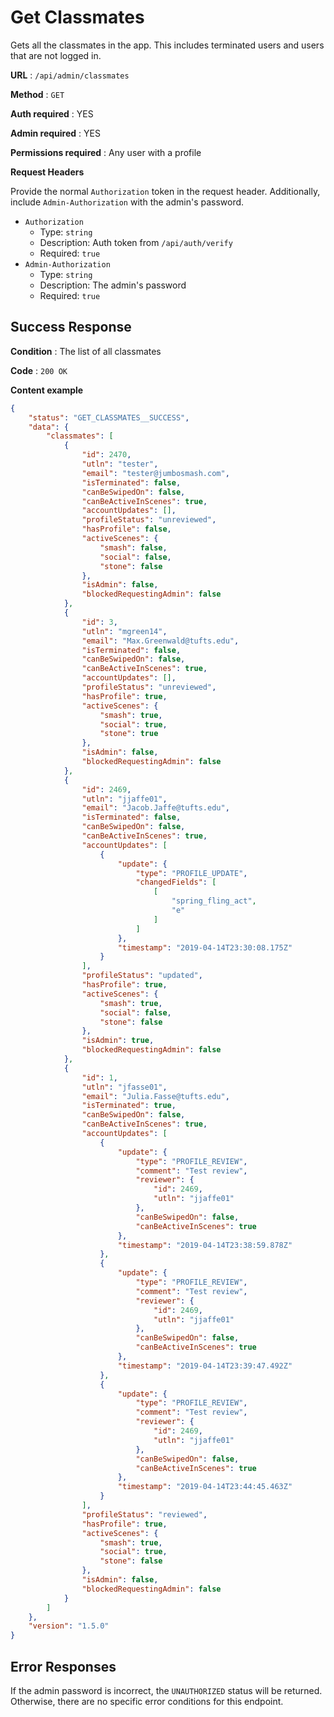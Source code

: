 # Get Classmates

Gets all the classmates in the app. This includes terminated users and users that are not logged in.

**URL** : `/api/admin/classmates`

**Method** : `GET`

**Auth required** : YES

**Admin required** : YES

**Permissions required** : Any user with a profile

**Request Headers**

Provide the normal `Authorization` token in the request header. Additionally, include `Admin-Authorization` with the admin's password.

* `Authorization`
  * Type: `string`
  * Description: Auth token from `/api/auth/verify`
  * Required: `true`
* `Admin-Authorization`
  * Type: `string`
  * Description: The admin's password
  * Required: `true`

## Success Response

**Condition** : The list of all classmates

**Code** : `200 OK`

**Content example**

```json
{
    "status": "GET_CLASSMATES__SUCCESS",
    "data": {
        "classmates": [
            {
                "id": 2470,
                "utln": "tester",
                "email": "tester@jumbosmash.com",
                "isTerminated": false,
                "canBeSwipedOn": false,
                "canBeActiveInScenes": true,
                "accountUpdates": [],
                "profileStatus": "unreviewed",
                "hasProfile": false,
                "activeScenes": {
                    "smash": false,
                    "social": false,
                    "stone": false
                },
                "isAdmin": false,
                "blockedRequestingAdmin": false
            },
            {
                "id": 3,
                "utln": "mgreen14",
                "email": "Max.Greenwald@tufts.edu",
                "isTerminated": false,
                "canBeSwipedOn": false,
                "canBeActiveInScenes": true,
                "accountUpdates": [],
                "profileStatus": "unreviewed",
                "hasProfile": true,
                "activeScenes": {
                    "smash": true,
                    "social": true,
                    "stone": true
                },
                "isAdmin": false,
                "blockedRequestingAdmin": false
            },
            {
                "id": 2469,
                "utln": "jjaffe01",
                "email": "Jacob.Jaffe@tufts.edu",
                "isTerminated": false,
                "canBeSwipedOn": false,
                "canBeActiveInScenes": true,
                "accountUpdates": [
                    {
                        "update": {
                            "type": "PROFILE_UPDATE",
                            "changedFields": [
                                [
                                    "spring_fling_act",
                                    "e"
                                ]
                            ]
                        },
                        "timestamp": "2019-04-14T23:30:08.175Z"
                    }
                ],
                "profileStatus": "updated",
                "hasProfile": true,
                "activeScenes": {
                    "smash": true,
                    "social": false,
                    "stone": false
                },
                "isAdmin": true,
                "blockedRequestingAdmin": false
            },
            {
                "id": 1,
                "utln": "jfasse01",
                "email": "Julia.Fasse@tufts.edu",
                "isTerminated": true,
                "canBeSwipedOn": false,
                "canBeActiveInScenes": true,
                "accountUpdates": [
                    {
                        "update": {
                            "type": "PROFILE_REVIEW",
                            "comment": "Test review",
                            "reviewer": {
                                "id": 2469,
                                "utln": "jjaffe01"
                            },
                            "canBeSwipedOn": false,
                            "canBeActiveInScenes": true
                        },
                        "timestamp": "2019-04-14T23:38:59.878Z"
                    },
                    {
                        "update": {
                            "type": "PROFILE_REVIEW",
                            "comment": "Test review",
                            "reviewer": {
                                "id": 2469,
                                "utln": "jjaffe01"
                            },
                            "canBeSwipedOn": false,
                            "canBeActiveInScenes": true
                        },
                        "timestamp": "2019-04-14T23:39:47.492Z"
                    },
                    {
                        "update": {
                            "type": "PROFILE_REVIEW",
                            "comment": "Test review",
                            "reviewer": {
                                "id": 2469,
                                "utln": "jjaffe01"
                            },
                            "canBeSwipedOn": false,
                            "canBeActiveInScenes": true
                        },
                        "timestamp": "2019-04-14T23:44:45.463Z"
                    }
                ],
                "profileStatus": "reviewed",
                "hasProfile": true,
                "activeScenes": {
                    "smash": true,
                    "social": true,
                    "stone": false
                },
                "isAdmin": false,
                "blockedRequestingAdmin": false
            }
        ]
    },
    "version": "1.5.0"
}
```

## Error Responses

If the admin password is incorrect, the `UNAUTHORIZED` status will be returned. Otherwise, there are no specific error conditions for this endpoint.
